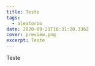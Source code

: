 ```yaml
---
title: Teste
tags:
  - aleatorio
date: 2020-09-21T16:31:20.336Z
cover: preview.png
excerpt: Teste
---
```

Teste